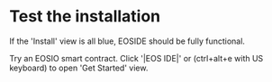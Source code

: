 

# Test the installation

If the 'Install' view is all blue, EOSIDE should be fully functional.

Try an EOSIO smart contract. Click '|EOS IDE|' or (ctrl+alt+e with US keyboard) to open 'Get Started' view.
